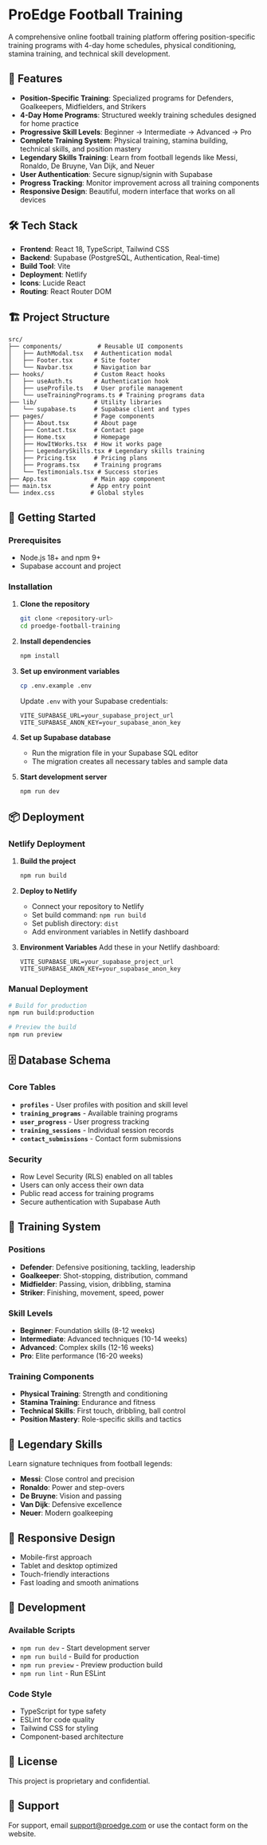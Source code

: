 # ProEdge Football Training

A comprehensive online football training platform offering position-specific training programs with 4-day home schedules, physical conditioning, stamina training, and technical skill development.

## 🚀 Features

- **Position-Specific Training**: Specialized programs for Defenders, Goalkeepers, Midfielders, and Strikers
- **4-Day Home Programs**: Structured weekly training schedules designed for home practice
- **Progressive Skill Levels**: Beginner → Intermediate → Advanced → Pro
- **Complete Training System**: Physical training, stamina building, technical skills, and position mastery
- **Legendary Skills Training**: Learn from football legends like Messi, Ronaldo, De Bruyne, Van Dijk, and Neuer
- **User Authentication**: Secure signup/signin with Supabase
- **Progress Tracking**: Monitor improvement across all training components
- **Responsive Design**: Beautiful, modern interface that works on all devices

## 🛠️ Tech Stack

- **Frontend**: React 18, TypeScript, Tailwind CSS
- **Backend**: Supabase (PostgreSQL, Authentication, Real-time)
- **Build Tool**: Vite
- **Deployment**: Netlify
- **Icons**: Lucide React
- **Routing**: React Router DOM

## 🏗️ Project Structure

```
src/
├── components/          # Reusable UI components
│   ├── AuthModal.tsx   # Authentication modal
│   ├── Footer.tsx      # Site footer
│   └── Navbar.tsx      # Navigation bar
├── hooks/              # Custom React hooks
│   ├── useAuth.ts      # Authentication hook
│   ├── useProfile.ts   # User profile management
│   └── useTrainingPrograms.ts # Training programs data
├── lib/                # Utility libraries
│   └── supabase.ts     # Supabase client and types
├── pages/              # Page components
│   ├── About.tsx       # About page
│   ├── Contact.tsx     # Contact page
│   ├── Home.tsx        # Homepage
│   ├── HowItWorks.tsx  # How it works page
│   ├── LegendarySkills.tsx # Legendary skills training
│   ├── Pricing.tsx     # Pricing plans
│   ├── Programs.tsx    # Training programs
│   └── Testimonials.tsx # Success stories
├── App.tsx             # Main app component
├── main.tsx           # App entry point
└── index.css          # Global styles
```

## 🚀 Getting Started

### Prerequisites

- Node.js 18+ and npm 9+
- Supabase account and project

### Installation

1. **Clone the repository**
   ```bash
   git clone <repository-url>
   cd proedge-football-training
   ```

2. **Install dependencies**
   ```bash
   npm install
   ```

3. **Set up environment variables**
   ```bash
   cp .env.example .env
   ```
   
   Update `.env` with your Supabase credentials:
   ```
   VITE_SUPABASE_URL=your_supabase_project_url
   VITE_SUPABASE_ANON_KEY=your_supabase_anon_key
   ```

4. **Set up Supabase database**
   - Run the migration file in your Supabase SQL editor
   - The migration creates all necessary tables and sample data

5. **Start development server**
   ```bash
   npm run dev
   ```

## 📦 Deployment

### Netlify Deployment

1. **Build the project**
   ```bash
   npm run build
   ```

2. **Deploy to Netlify**
   - Connect your repository to Netlify
   - Set build command: `npm run build`
   - Set publish directory: `dist`
   - Add environment variables in Netlify dashboard

3. **Environment Variables**
   Add these in your Netlify dashboard:
   ```
   VITE_SUPABASE_URL=your_supabase_project_url
   VITE_SUPABASE_ANON_KEY=your_supabase_anon_key
   ```

### Manual Deployment

```bash
# Build for production
npm run build:production

# Preview the build
npm run preview
```

## 🗄️ Database Schema

### Core Tables

- **`profiles`** - User profiles with position and skill level
- **`training_programs`** - Available training programs
- **`user_progress`** - User progress tracking
- **`training_sessions`** - Individual session records
- **`contact_submissions`** - Contact form submissions

### Security

- Row Level Security (RLS) enabled on all tables
- Users can only access their own data
- Public read access for training programs
- Secure authentication with Supabase Auth

## 🎯 Training System

### Positions
- **Defender**: Defensive positioning, tackling, leadership
- **Goalkeeper**: Shot-stopping, distribution, command
- **Midfielder**: Passing, vision, dribbling, stamina
- **Striker**: Finishing, movement, speed, power

### Skill Levels
- **Beginner**: Foundation skills (8-12 weeks)
- **Intermediate**: Advanced techniques (10-14 weeks)
- **Advanced**: Complex skills (12-16 weeks)
- **Pro**: Elite performance (16-20 weeks)

### Training Components
- **Physical Training**: Strength and conditioning
- **Stamina Training**: Endurance and fitness
- **Technical Skills**: First touch, dribbling, ball control
- **Position Mastery**: Role-specific skills and tactics

## 🌟 Legendary Skills

Learn signature techniques from football legends:
- **Messi**: Close control and precision
- **Ronaldo**: Power and step-overs
- **De Bruyne**: Vision and passing
- **Van Dijk**: Defensive excellence
- **Neuer**: Modern goalkeeping

## 📱 Responsive Design

- Mobile-first approach
- Tablet and desktop optimized
- Touch-friendly interactions
- Fast loading and smooth animations

## 🔧 Development

### Available Scripts

- `npm run dev` - Start development server
- `npm run build` - Build for production
- `npm run preview` - Preview production build
- `npm run lint` - Run ESLint

### Code Style

- TypeScript for type safety
- ESLint for code quality
- Tailwind CSS for styling
- Component-based architecture

## 📄 License

This project is proprietary and confidential.

## 🤝 Support

For support, email support@proedge.com or use the contact form on the website.